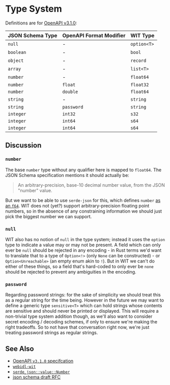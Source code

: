 # Type System

Definitions are for [OpenAPI v3.1.0](https://spec.openapis.org/oas/latest.html):

| JSON Schema Type | OpenAPI Format Modifier | WIT Type    |
| :--------------- | :---------------------- | :---------- |
| `null`           | -                       | `option<T>` |
| `boolean`        | -                       | `bool`      |
| `object`         | -                       | `record`    |
| `array`          | -                       | `list<T>`   |
| `number`         | -                       | `float64`   |
| `number`         | `float`                 | `float32`   |
| `number`         | `double`                | `float64`   |
| `string`         | -                       | `string`    |
| `string`         | `password`              | `string`    |
| `integer`        | `int32`                 | `s32`       |
| `integer`        | `int64`                 | `s64`       |
| `integer`        | `int64`                 | `s64`       |

## Discussion

### `number`

The base `number` type without any qualifier here is mapped to `float64`. The
JSON Schema specification mentions it should actually be:

> An arbitrary-precision, base-10 decimal number value, from the JSON "number"
> value.

But we want to be able to use `serde-json` for this, which defines `number` [as
an
`f64`](https://docs.rs/serde_json/latest/serde_json/value/struct.Number.html#method.from_f64).
WIT does not (yet?) support arbitrary-precision floating point numbers, so in
the absence of any constraining information we should just pick the biggest
number we can support.

### `null`

WIT also has no notion of `null` in the type system; instead it uses the
`option` type to indicate a value may or may not be present. A field which can
only ever be `null` should be rejected in any encoding - in Rust terms we'd want
to translate that to a type of `Option<!>` (only `None` can be constructed) - or
`Option<Unreachable>` (an empty enum akin to `!`). But in WIT we can't do either of these things, so a field that's hard-coded to only ever be `none` should be rejected to prevent any ambiguities in the encoding.

### `password`

Regarding password strings: for the sake of simplicity we should treat this as a
regular string for the time being. However in the future we may want to define a
generic type `sensitive<T>` which can hold strings whose contents are sensitive
and should never be printed or displayed. This will require a non-trivial type
system addition though, as we'll also want to consider secret encoding /
decoding schemes, if only to ensure we're making the right tradeoffs. So to not
have that conversation right now, we're just treating password strings as
regular strings.

## See Also

- [OpenAPI `v3.1.0` specifcation](https://spec.openapis.org/oas/latest.html#openapi-document)
- [`webidl-wit`](https://github.com/MendyBerger/webidl-wit/tree/main)
- [`serde_json::value::Number`](https://docs.rs/serde_json/1.0.61/serde_json/value/struct.Number.html)
- [json schema draft RFC](https://datatracker.ietf.org/doc/html/draft-bhutton-json-schema-01#section-4.2.1)
